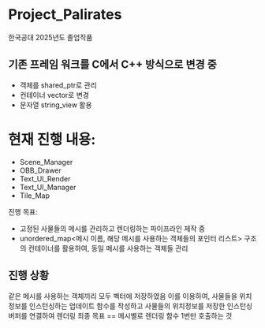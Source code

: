 # Project_Palirates
한국공대 2025년도 졸업작품


기존 프레임 워크를 C에서 C++ 방식으로 변경 중
------------------------------------------------------------------------------------------------
- 객체를 shared_ptr로 관리
- 컨테이너 vector로 변경
- 문자열 string_view 활용



현재 진행 내용:
===================================================================
- Scene_Manager
- OBB_Drawer
- Text_UI_Render
- Text_UI_Manager
- Tile_Map


진행 목표:
- 고정된 사물들의 메시를 관리하고 렌더링하는 파이프라인 제작 중
- unordered_map<메시 이름, 해당 메시를 사용하는 객체들의 포인터 리스트> 구조의 컨테이너를 활용하여, 동일 메시를 사용하는 객체들 관리


진행 상황
------------------------------------------------------------------------------------------------
같은 메시를 사용하는 객체끼리 모두 벡터에 저장하였음
이를 이용하여, 사물들을 위치 정보를 인스턴싱하는 업데이트 함수를 작성하고
사물들의 위치정보를 저장한 인스턴싱 버퍼를 연결하여 렌더링
최종 목표 == 메시별로 렌더링 함수 1번만 호출하는 것
